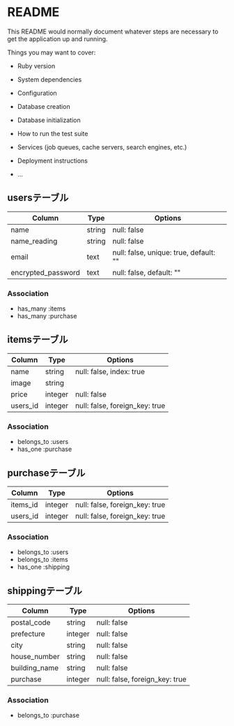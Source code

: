 # README

This README would normally document whatever steps are necessary to get the
application up and running.

Things you may want to cover:

* Ruby version

* System dependencies

* Configuration

* Database creation

* Database initialization

* How to run the test suite

* Services (job queues, cache servers, search engines, etc.)

* Deployment instructions

* ...


## usersテーブル
|Column|Type|Options|
|------|----|-------|
|name|string|null: false|
|name_reading|string|null: false|
|email|text|null: false, unique: true, default: ""|
|encrypted_password|text|null: false, default: ""|

### Association
- has_many :items
- has_many :purchase


## itemsテーブル
|Column|Type|Options|
|------|----|-------|
|name|string|null: false, index: true|
|image|string|
|price|integer|null: false|
|users_id|integer|null: false, foreign_key: true|

### Association
- belongs_to :users
- has_one :purchase


## purchaseテーブル
|Column|Type|Options|
|------|----|-------|
|items_id|integer|null: false, foreign_key: true|
|users_id|integer|null: false, foreign_key: true|

### Association
- belongs_to :users
- belongs_to :items
- has_one :shipping


## shippingテーブル
|Column|Type|Options|
|------|----|-------|
|postal_code|string|null: false|
|prefecture|integer|null: false|
|city|string|null: false|
|house_number|string|null: false|
|building_name|string|null: false|
|purchase|integer|null: false, foreign_key: true|

### Association
- belongs_to :purchase